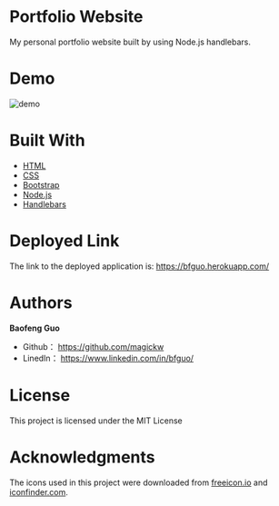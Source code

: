 # Portfolio Website

My personal portfolio website built by using Node.js handlebars.

# Demo
<img src="#" alt="demo" />

# Built With

* [HTML](https://developer.mozilla.org/en-US/docs/Web/HTML)
* [CSS](https://developer.mozilla.org/en-US/docs/Web/CSS)
* [Bootstrap](https://getbootstrap.com/)
* [Node.js](https://nodejs.org/en/)
* [Handlebars](https://handlebarsjs.com/)


# Deployed Link

The link to the deployed application is: https://bfguo.herokuapp.com/


# Authors

**Baofeng Guo**

- Github： https://github.com/magickw
- LinedIn： https://www.linkedin.com/in/bfguo/


# License
This project is licensed under the MIT License

# Acknowledgments

The icons used in this project were downloaded from [freeicon.io](https://freeicons.io/) and [iconfinder.com](https://www.iconfinder.com/).
